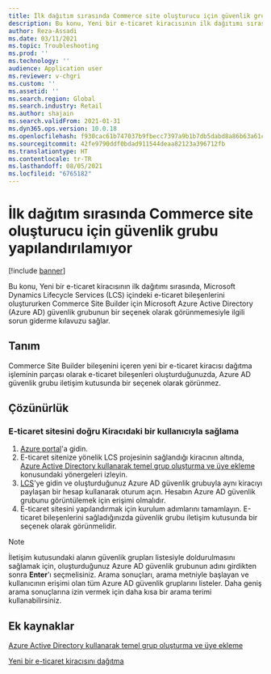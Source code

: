 ```yaml
---
title: İlk dağıtım sırasında Commerce site oluşturucu için güvenlik grubu yapılandırılamıyor
description: Bu konu, Yeni bir e-ticaret kiracısının ilk dağıtımı sırasında, Microsoft Dynamics Lifecycle Services (LCS) içindeki e-ticaret bileşenlerini oluştururken Commerce Site Builder için Microsoft Azure Active Directory (Azure AD) güvenlik grubunun bir seçenek olarak görünmemesiyle ilgili sorun giderme kılavuzu sağlar.
author: Reza-Assadi
ms.date: 03/11/2021
ms.topic: Troubleshooting
ms.prod: ''
ms.technology: ''
audience: Application user
ms.reviewer: v-chgri
ms.custom: ''
ms.assetid: ''
ms.search.region: Global
ms.search.industry: Retail
ms.author: shajain
ms.search.validFrom: 2021-01-31
ms.dyn365.ops.version: 10.0.18
ms.openlocfilehash: f930cac61b747037b9fbecc7397a9b1b7db5dabd8a86b63a61c92ac7abe17516
ms.sourcegitcommit: 42fe9790ddf0bdad911544deaa82123a396712fb
ms.translationtype: HT
ms.contentlocale: tr-TR
ms.lasthandoff: 08/05/2021
ms.locfileid: "6765182"
---
```

# <a name="cant-configure-a-security-group-for-commerce-site-builder-during-initial-deployment"></a>İlk dağıtım sırasında Commerce site oluşturucu için güvenlik grubu yapılandırılamıyor

[!include [banner](../../includes/banner.md)]

Bu konu, Yeni bir e-ticaret kiracısının ilk dağıtımı sırasında, Microsoft Dynamics Lifecycle Services (LCS) içindeki e-ticaret bileşenlerini oluştururken Commerce Site Builder için Microsoft Azure Active Directory (Azure AD) güvenlik grubunun bir seçenek olarak görünmemesiyle ilgili sorun giderme kılavuzu sağlar.

## <a name="description"></a>Tanım

Commerce Site Builder bileşenini içeren yeni bir e-ticaret kiracısı dağıtma işleminin parçası olarak e-ticaret bileşenleri oluşturduğunuzda, Azure AD güvenlik grubu iletişim kutusunda bir seçenek olarak görünmez.

## <a name="resolution"></a>Çözünürlük

### <a name="provision-the-e-commerce-site-with-a-user-in-the-correct-tenant"></a>E-ticaret sitesini doğru Kiracıdaki bir kullanıcıyla sağlama

1. [Azure portal](https://portal.azure.com/)'a gidin.
1. E-ticaret sitenize yönelik LCS projesinin sağlandığı kiracının altında, [Azure Active Directory kullanarak temel grup oluşturma ve üye ekleme](/azure/active-directory/fundamentals/active-directory-groups-create-azure-portal) konusundaki yönergeleri izleyin.
1. [LCS](https://lcs.dynamics.com/)'ye gidin ve oluşturduğunuz Azure AD güvenlik grubuyla aynı kiracıyı paylaşan bir hesap kullanarak oturum açın. Hesabın Azure AD güvenlik grubunu görüntülemek için erişimi olmalıdır.
1. E-ticaret sitesini yapılandırmak için kurulum adımlarını tamamlayın. E-ticaret bileşenlerini sağladığınızda güvenlik grubu iletişim kutusunda bir seçenek olarak görünmelidir.

> [!NOTE]
> İletişim kutusundaki alanın güvenlik grupları listesiyle doldurulmasını sağlamak için, oluşturduğunuz Azure AD güvenlik grubunun adını girdikten sonra **Enter**'ı seçmelisiniz. Arama sonuçları, arama metniyle başlayan ve kullanıcının erişimi olan tüm Azure AD güvenlik gruplarını listeler. Daha geniş arama sonuçlarına izin vermek için daha kısa bir arama terimi kullanabilirsiniz.

## <a name="additional-resources"></a>Ek kaynaklar

[Azure Active Directory kullanarak temel grup oluşturma ve üye ekleme](/azure/active-directory/fundamentals/active-directory-groups-create-azure-portal)

[Yeni bir e-ticaret kiracısını dağıtma](../deploy-ecommerce-site.md)